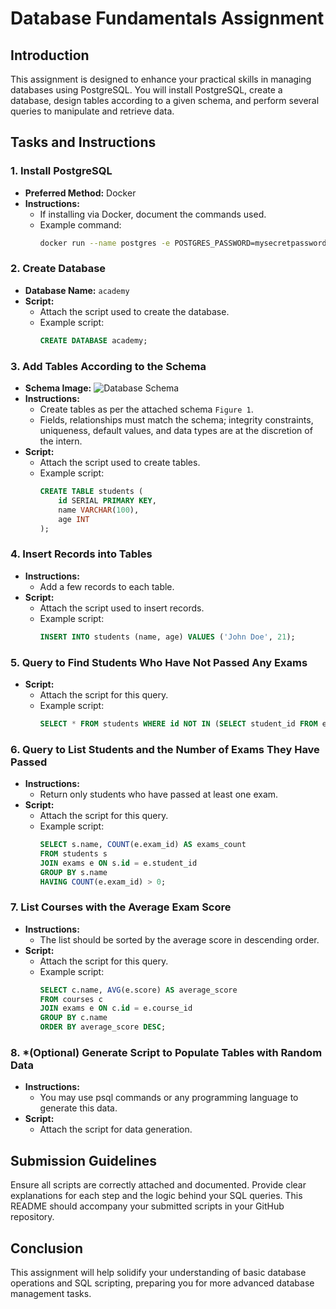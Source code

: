 # Database Fundamentals Assignment

## Introduction
This assignment is designed to enhance your practical skills in managing databases using PostgreSQL. You will install PostgreSQL, create a database, design tables according to a given schema, and perform several queries to manipulate and retrieve data.

## Tasks and Instructions

### 1. Install PostgreSQL
- **Preferred Method:** Docker
- **Instructions:**
  - If installing via Docker, document the commands used.
  - Example command:
    ```bash
    docker run --name postgres -e POSTGRES_PASSWORD=mysecretpassword -d postgres
    ```

### 2. Create Database
- **Database Name:** `academy`
- **Script:**
  - Attach the script used to create the database.
  - Example script:
    ```sql
    CREATE DATABASE academy;
    ```

### 3. Add Tables According to the Schema
- **Schema Image:**
  ![Database Schema](schema.jpg)
- **Instructions:**
  - Create tables as per the attached schema `Figure 1`.
  - Fields, relationships must match the schema; integrity constraints, uniqueness, default values, and data types are at the discretion of the intern.
- **Script:**
  - Attach the script used to create tables.
  - Example script:
    ```sql
    CREATE TABLE students (
        id SERIAL PRIMARY KEY,
        name VARCHAR(100),
        age INT
    );
    ```

### 4. Insert Records into Tables
- **Instructions:**
  - Add a few records to each table.
- **Script:**
  - Attach the script used to insert records.
  - Example script:
    ```sql
    INSERT INTO students (name, age) VALUES ('John Doe', 21);
    ```

### 5. Query to Find Students Who Have Not Passed Any Exams
- **Script:**
  - Attach the script for this query.
  - Example script:
    ```sql
    SELECT * FROM students WHERE id NOT IN (SELECT student_id FROM exams);
    ```

### 6. Query to List Students and the Number of Exams They Have Passed
- **Instructions:**
  - Return only students who have passed at least one exam.
- **Script:**
  - Attach the script for this query.
  - Example script:
    ```sql
    SELECT s.name, COUNT(e.exam_id) AS exams_count
    FROM students s
    JOIN exams e ON s.id = e.student_id
    GROUP BY s.name
    HAVING COUNT(e.exam_id) > 0;
    ```

### 7. List Courses with the Average Exam Score
- **Instructions:**
  - The list should be sorted by the average score in descending order.
- **Script:**
  - Attach the script for this query.
  - Example script:
    ```sql
    SELECT c.name, AVG(e.score) AS average_score
    FROM courses c
    JOIN exams e ON c.id = e.course_id
    GROUP BY c.name
    ORDER BY average_score DESC;
    ```

### 8. *(Optional) Generate Script to Populate Tables with Random Data
- **Instructions:**
  - You may use psql commands or any programming language to generate this data.
- **Script:**
  - Attach the script for data generation.

## Submission Guidelines
Ensure all scripts are correctly attached and documented. Provide clear explanations for each step and the logic behind your SQL queries. This README should accompany your submitted scripts in your GitHub repository.

## Conclusion
This assignment will help solidify your understanding of basic database operations and SQL scripting, preparing you for more advanced database management tasks.
